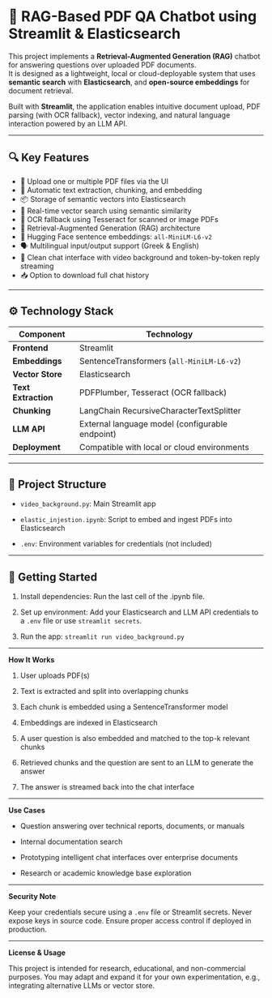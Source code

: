 # 🤖 RAG-Based PDF QA Chatbot using Streamlit & Elasticsearch

This project implements a **Retrieval-Augmented Generation (RAG)** chatbot for answering questions over uploaded PDF documents.  
It is designed as a lightweight, local or cloud-deployable system that uses **semantic search** with **Elasticsearch**, and **open-source embeddings** for document retrieval.

Built with **Streamlit**, the application enables intuitive document upload, PDF parsing (with OCR fallback), vector indexing, and natural language interaction powered by an LLM API.

---

## 🔍 Key Features

- 📄 Upload one or multiple PDF files via the UI
- 🧠 Automatic text extraction, chunking, and embedding
- 📦 Storage of semantic vectors into Elasticsearch
- 🔎 Real-time vector search using semantic similarity
- 🧾 OCR fallback using Tesseract for scanned or image PDFs
- 🤖 Retrieval-Augmented Generation (RAG) architecture
- 🧬 Hugging Face sentence embeddings: `all-MiniLM-L6-v2`
- 🗣️ Multilingual input/output support (Greek & English)
- 🎨 Clean chat interface with video background and token-by-token reply streaming
- 📥 Option to download full chat history

---

## ⚙️ Technology Stack

| Component | Technology |
|----------|-------------|
| **Frontend** | Streamlit |
| **Embeddings** | SentenceTransformers (`all-MiniLM-L6-v2`) |
| **Vector Store** | Elasticsearch |
| **Text Extraction** | PDFPlumber, Tesseract (OCR fallback) |
| **Chunking** | LangChain RecursiveCharacterTextSplitter |
| **LLM API** | External language model (configurable endpoint) |
| **Deployment** | Compatible with local or cloud environments |

---

## 📂 Project Structure



-   `video_background.py`: Main Streamlit app

-   `elastic_injestion.ipynb`: Script to embed and ingest PDFs into Elasticsearch

-   `.env`: Environment variables for credentials (not included)

* * * * *

## 🚀 Getting Started

1.  Install dependencies: Run the last cell of the .ipynb file.

2.  Set up environment: Add your Elasticsearch and LLM API credentials to a `.env` file or use `streamlit secrets`.

3.  Run the app: `streamlit run video_background.py`

* * * * *

**How It Works**

1.  User uploads PDF(s)

2.  Text is extracted and split into overlapping chunks

3.  Each chunk is embedded using a SentenceTransformer model

4.  Embeddings are indexed in Elasticsearch

5.  A user question is also embedded and matched to the top-k relevant chunks

6.  Retrieved chunks and the question are sent to an LLM to generate the answer

7.  The answer is streamed back into the chat interface

* * * * *

**Use Cases**

-   Question answering over technical reports, documents, or manuals

-   Internal documentation search

-   Prototyping intelligent chat interfaces over enterprise documents

-   Research or academic knowledge base exploration

* * * * *

**Security Note**

Keep your credentials secure using a `.env` file or Streamlit secrets. Never expose keys in source code. Ensure proper access control if deployed in production.

* * * * *

**License & Usage**

This project is intended for research, educational, and non-commercial purposes. You may adapt and expand it for your own experimentation, e.g., integrating alternative LLMs or vector store.

